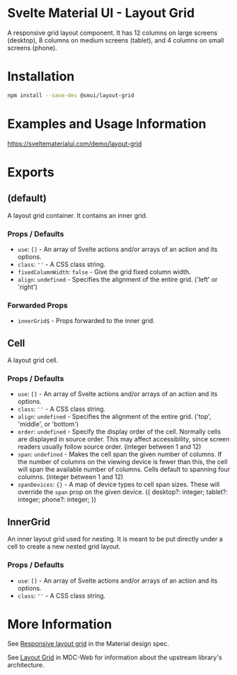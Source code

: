 # Svelte Material UI - Layout Grid

A responsive grid layout component. It has 12 columns on large screens (desktop), 8 columns on medium screens (tablet), and 4 columns on small screens (phone).

# Installation

```sh
npm install --save-dev @smui/layout-grid
```

# Examples and Usage Information

https://sveltematerialui.com/demo/layout-grid

# Exports

## (default)

A layout grid container. It contains an inner grid.

### Props / Defaults

- `use`: `[]` - An array of Svelte actions and/or arrays of an action and its options.
- `class`: `''` - A CSS class string.
- `fixedColumnWidth`: `false` - Give the grid fixed column width.
- `align`: `undefined` - Specifies the alignment of the entire grid. ('left' or 'right')

### Forwarded Props

- `innerGrid$` - Props forwarded to the inner grid.

## Cell

A layout grid cell.

### Props / Defaults

- `use`: `[]` - An array of Svelte actions and/or arrays of an action and its options.
- `class`: `''` - A CSS class string.
- `align`: `undefined` - Specifies the alignment of the entire grid. ('top', 'middle', or 'bottom')
- `order`: `undefined` - Specify the display order of the cell. Normally cells are displayed in source order. This may affect accessibility, since screen readers usually follow source order. (integer between 1 and 12)
- `span`: `undefined` - Makes the cell span the given number of columns. If the number of columns on the viewing device is fewer than this, the cell will span the available number of columns. Cells default to spanning four columns. (integer between 1 and 12)
- `spanDevices`: `{}` - A map of device types to cell span sizes. These will override the `span` prop on the given device. ({ desktop?: integer; tablet?: integer; phone?: integer; })

## InnerGrid

An inner layout grid used for nesting. It is meant to be put directly under a cell to create a new nested grid layout.

### Props / Defaults

- `use`: `[]` - An array of Svelte actions and/or arrays of an action and its options.
- `class`: `''` - A CSS class string.

# More Information

See [Responsive layout grid](https://material.io/design/layout/responsive-layout-grid.html) in the Material design spec.

See [Layout Grid](https://github.com/material-components/material-components-web/tree/v14.0.0/packages/mdc-layout-grid) in MDC-Web for information about the upstream library's architecture.

